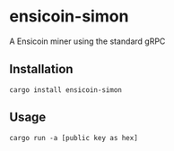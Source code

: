 # ensicoin-simon
A Ensicoin miner using the standard gRPC

## Installation

`cargo install ensicoin-simon`

## Usage

`cargo run -a [public key as hex]`
